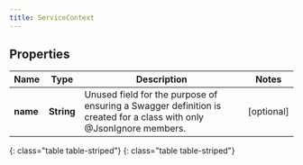 ```yaml
---
title: ServiceContext
---
```


## Properties

| Name | Type | Description | Notes |
| ------------ | ------------- | ------------- | ------------- |
| **name** | **String** | Unused field for the purpose of ensuring a Swagger definition is created for a class with only @JsonIgnore members. |  [optional] |
{: class="table table-striped"}
{: class="table table-striped"}


